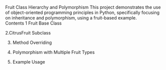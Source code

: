 Fruit Class Hierarchy and Polymorphism
This project demonstrates the use of object-oriented programming principles in Python, specifically focusing on inheritance and polymorphism, using a fruit-based example.  
    Contents
1 Fruit Base Class

2.CitrusFruit Subclass

3. Method Overriding

4. Polymorphism with Multiple Fruit Types

5. Example Usage
